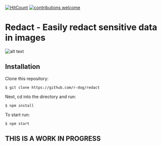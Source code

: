 [![HitCount](http://hits.dwyl.io/r-dog/redact.svg)](http://hits.dwyl.io/r-dog/redact) [![contributions welcome](https://img.shields.io/badge/contributions-welcome-brightgreen.svg?style=flat)](https://github.com/dwyl/esta/issues)

# Redact - Easily redact sensitive data in images

![alt text](https://raw.githubusercontent.com/r-dog/redact/master/example.png)


## Installation

Clone this repository:

```
$ git clone https://github.com/r-dog/redact
```

Next, cd into the directory and run:
```
$ npm install
```

To start run:

```
$ npm start
```

## THIS IS A WORK IN PROGRESS
